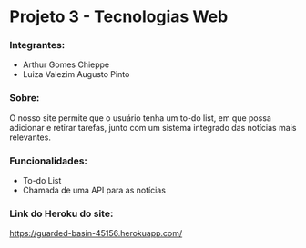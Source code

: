# Projeto 3 - Tecnologias Web

### Integrantes:
- Arthur Gomes Chieppe
- Luiza Valezim Augusto Pinto

### Sobre:
O nosso site permite que o usuário tenha um to-do list, em que possa adicionar e retirar tarefas, junto com um sistema integrado das notícias mais relevantes.

### Funcionalidades:
- To-do List
- Chamada de uma API para as notícias

### Link do Heroku do site:
https://guarded-basin-45156.herokuapp.com/
